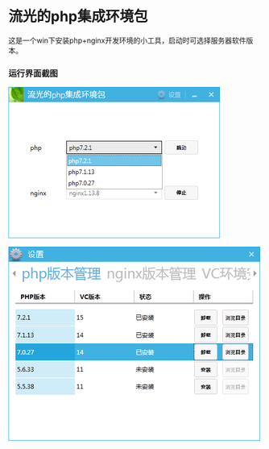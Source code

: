 # 流光的php集成环境包
这是一个win下安装php+nginx开发环境的小工具，启动时可选择服务器软件版本。

### 运行界面截图

![p1](about/p1.png)

![p2](about/p2.png)